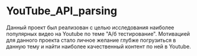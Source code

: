 # YouTube_API_parsing

Данный проект был реализован с целью исследования наиболее популярных видео на Youtube по теме "А/б тестирование". Мотивацией для данного проекта стало личное желание глубже погрузиться в данную тему и найти наиболее качественный контент по ней в Youtube.
